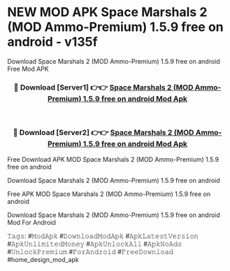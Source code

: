 # NEW MOD APK Space Marshals 2 (MOD Ammo-Premium) 1.5.9 free on android - v135f
Download Space Marshals 2 (MOD Ammo-Premium) 1.5.9 free on android Free Mod APK

<div align="center">
<h3>🔴 Download [Server1] 👉👉 <a href="https://apk-comot.site?title=Space_Marshals_2_(MOD_Ammo-Premium)_1.5.9_free_on_android">Space Marshals 2 (MOD Ammo-Premium) 1.5.9 free on android Mod Apk</a></h3><br>

<h3>🔴 Download [Server2] 👉👉 <a href="https://apk-comot.site?title=Space_Marshals_2_(MOD_Ammo-Premium)_1.5.9_free_on_android">Space Marshals 2 (MOD Ammo-Premium) 1.5.9 free on android Mod Apk</a></h3>
</div>


Free Download APK MOD Space Marshals 2 (MOD Ammo-Premium) 1.5.9 free on android

Download Space Marshals 2 (MOD Ammo-Premium) 1.5.9 free on android 

Free APK MOD Space Marshals 2 (MOD Ammo-Premium) 1.5.9 free on android 

Download Space Marshals 2 (MOD Ammo-Premium) 1.5.9 free on android Mod For Android

𝚃𝚊𝚐𝚜: #𝙼𝚘𝚍𝙰𝚙𝚔 #𝙳𝚘𝚠𝚗𝚕𝚘𝚊𝚍𝙼𝚘𝚍𝙰𝚙𝚔 #𝙰𝚙𝚔𝙻𝚊𝚝𝚎𝚜𝚝𝚅𝚎𝚛𝚜𝚒𝚘𝚗 #𝙰𝚙𝚔𝚄𝚗𝚕𝚒𝚖𝚒𝚝𝚎𝚍𝙼𝚘𝚗𝚎𝚢 #𝙰𝚙𝚔𝚄𝚗𝚕𝚘𝚌𝚔𝙰𝚕𝚕 #𝙰𝚙𝚔𝙽𝚘𝙰𝚍𝚜 #𝚄𝚗𝚕𝚘𝚌𝚔𝙿𝚛𝚎𝚖𝚒𝚞𝚖 #𝙵𝚘𝚛𝙰𝚗𝚍𝚛𝚘𝚒𝚍 #𝙵𝚛𝚎𝚎𝙳𝚘𝚠𝚗𝚕𝚘𝚊𝚍 #home_design_mod_apk